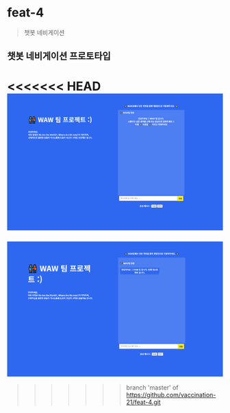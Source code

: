 # feat-4
> 챗봇 네비게이션



## 챗봇 네비게이션 프로토타입 

<<<<<<< HEAD
![](img\chat_list.gif)
=======
![](img/chat_test.gif)
>>>>>>> branch 'master' of https://github.com/vaccination-21/feat-4.git
